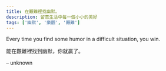 ```yaml
---
title: 在艱難裡找幽默。
description: 留意生活中每一個小小的美好
tags: ['幽默', '樂觀', '艱難']
---
```

Every time you find some humor in a difficult situation, you win.

能在艱難裡找到幽默，你就贏了。

– unknown
